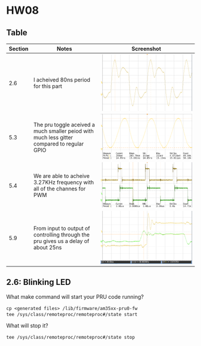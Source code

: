 # HW08

## Table  
| Section                | Notes | Screenshot |
|------------------------|-------|------------|
| 2.6 | I acheived 80ns period for this part | ![](2.6.png) |
| 5.3 | The pru toggle aceived a much smaller peiod with much less gitter compared to regular GPIO | ![](5.3.png)|
| 5.4 | We are able to acheive 3.27KHz frequency with all of the channes for PWM | ![](5.4.png)|
| 5.9 | From input to output of controlling through the pru gives us a delay of about 25ns |![](5.9.png)|

## 2.6: Blinking LED 
What make command will start your PRU code running?  
```
cp <generated files> /lib/firmware/am35xx-pru0-fw  
tee /sys/class/remoteproc/remoteproc#/state start
```

What will stop it?  
```
tee /sys/class/remoteproc/remoteproc#/state stop
```
